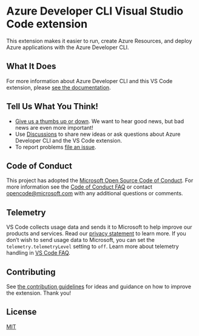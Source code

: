 # Azure Developer CLI Visual Studio Code extension

This extension makes it easier to run, create Azure Resources, and deploy Azure applications with the Azure Developer CLI.

## What It Does
For more information about Azure Developer CLI and this VS Code extension, please [see the documentation](https://aka.ms/azure-dev/vscode).

## Tell Us What You Think!
- [Give us a thumbs up or down](https://aka.ms/azure-dev/hats). We want to hear good news, but bad news are even more important!
- Use [Discussions](https://aka.ms/azure-dev/discussions) to share new ideas or ask questions about Azure Developer CLI and the VS Code extension.
- To report problems [file an issue](https://aka.ms/azure-dev/issues).

## Code of Conduct

This project has adopted the [Microsoft Open Source Code of Conduct](https://opensource.microsoft.com/codeofconduct/). For more information see the [Code of Conduct FAQ](https://opensource.microsoft.com/codeofconduct/faq/) or contact [opencode@microsoft.com](mailto:opencode@microsoft.com) with any additional questions or comments.

## Telemetry

VS Code collects usage data and sends it to Microsoft to help improve our products and services. Read our [privacy statement](https://go.microsoft.com/fwlink/?LinkID=528096&clcid=0x409) to learn more. If you don’t wish to send usage data to Microsoft, you can set the `telemetry.telemetryLevel` setting to `off`. Learn more about telemetry handling in [VS Code FAQ](https://code.visualstudio.com/docs/supporting/faq#_how-to-disable-telemetry-reporting).

## Contributing

See [the contribution guidelines](https://github.com/azure/azure-dev/blob/HEAD/CONTRIBUTING.md) for ideas and guidance on how to improve the extension. Thank you!

## License

[MIT](https://github.com/Azure/azure-dev/LICENSE.md)

